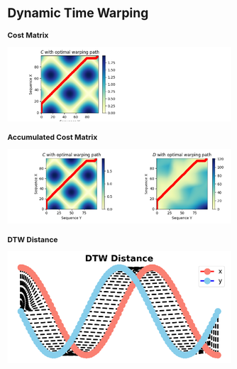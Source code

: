 # Dynamic Time Warping

### Cost Matrix
![Image Alt Text](img/cost_matrix.png)

### Accumulated Cost Matrix
![Image Alt Text](img/accumulated_cost_matrix.png)

### DTW Distance
![Image Alt Text](img/dtw_distance.png)